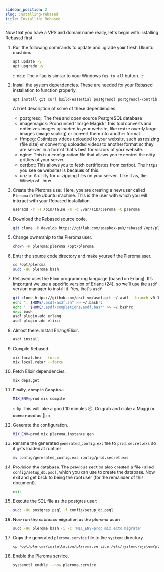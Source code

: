 ```yaml
---
sidebar_position: 2
slug: installing-rebased
title: Installing Rebased
---
```


Now that you have a VPS and domain name ready, let's begin with installing Rebased first.

1. Run the following commands to update and ugrade your fresh Ubuntu machine.

    ```bash
    apt update -y
    apt upgrade -y
    ```
    :::note
    The `y` flag is similar to your Windows `Yes to all` button.
    :::

2. Install the system dependencies. These are needed for your Rebased installation to function properly.
    ```bash
    apt install git curl build-essential postgresql postgresql-contrib cmake libmagic-dev imagemagick ffmpeg libimage-exiftool-perl nginx certbot unzip libssl-dev automake autoconf libncurses5-dev fasttext
    ```
    A brief description of some of these dependencies.
    - postgresql: The free and open-source PostgreSQL database
    - imagemagick: Pronounced 'Image Magick', this tool converts and optimizes images uploaded to your website, like resize overtly large images (image scaling) or convert them into another format.
    - ffmpeg: Optimizes videos uploaded to your website, such as resizing (file size) or converting uploaded videos to another format so they are served in a format that's best for visitors of your website.
    - nginx: This is a configuration file that allows you to control the nitty gritties of your server. 
    - certbot: This allows you to fetch certificates from certbot. The `https` you see on websites is becaues of this.
    - unzip: A utility for unzipping files on your server. Take it as, the Winzip of Linux.

3. Create the Pleroma user. Here, you are creating a new user called `Pleroma` in the Ubuntu machine. This is the user with which you will interact with your Rebased installation.
    ```bash
    useradd -r -s /bin/false -m -d /var/lib/pleroma -U pleroma
    ```

4. Download the Rebased source code.
    ```bash
    git clone -b develop https://gitlab.com/soapbox-pub/rebased /opt/pleroma
    ```

5. Change ownership to the Pleroma user.
    ```bash
    chown -R pleroma:pleroma /opt/pleroma
    ```

6. Enter the source code directory and make yourself the Pleroma user.
    ```bash
    cd /opt/pleroma
    sudo -Hu pleroma bash
    ```

7. Rebased uses the Elixir programming language (based on Erlang). It’s important we use a specific version of Erlang (24), so we’ll use the `asdf` version manager to install it. Yes, that's `asdf`.
    ```bash
    git clone https://github.com/asdf-vm/asdf.git ~/.asdf --branch v0.10.0
    echo ". $HOME/.asdf/asdf.sh" >> ~/.bashrc
    echo ". $HOME/.asdf/completions/asdf.bash" >> ~/.bashrc
    exec bash
    asdf plugin-add erlang
    asdf plugin-add elixir
    ```

8. Almost there. Install Erlang/Elixir.
    ```bash
    asdf install 
    ```

9. Compile Rebased.
    ```bash
    mix local.hex --force
    mix local.rebar --force
    ```

10. Fetch Elixir dependencies.
    ```bash
    mix deps.get
    ```

11. Finally, compile Soapbox.
    ```bash
    MIX_ENV=prod mix compile
    ```
    :::tip
        This will take a good 10 minutes 🕙. Go grab and make a Maggi or some noodles 🍜
    :::

12. Generate the configuration. 
    ```bash 
    MIX_ENV=prod mix pleroma.instance gen
    ```

13. Rename the generated `generated_config.exs` file to `prod.secret.exs` so it gets loaded at runtime
    ```bash 
    mv config/generated_config.exs config/prod.secret.exs
    ```

14. Provision the database. The previous section also created a file called `config/setup_db.psql`, which you can use to create the database. Now exit and get back to being the root user (for the remainder of this document). 
    ```bash 
    exit
    ```

15. Execute the SQL file as the postgres user:
    ```bash 
    sudo -Hu postgres psql -f config/setup_db.psql
    ```

16. Now run the database migration as the pleroma user:
    ```bash 
    sudo -Hu pleroma bash -i -c 'MIX_ENV=prod mix ecto.migrate'
    ```

17. Copy the generated `pleroma.service` file to the `systemd` directory.
    ```bash 
    cp /opt/pleroma/installation/pleroma.service /etc/systemd/system/pleroma.service
    ```

18. Enable the Pleroma service.
    ```bash 
    systemctl enable --now pleroma.service
    ```
